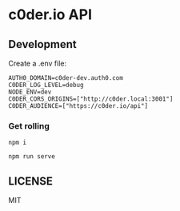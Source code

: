 # c0der.io API

## Development
Create a .env file:
```
AUTH0_DOMAIN=c0der-dev.auth0.com
C0DER_LOG_LEVEL=debug
NODE_ENV=dev
C0DER_CORS_ORIGINS=["http://c0der.local:3001"]
C0DER_AUDIENCE=["https://c0der.io/api"]
```

### Get rolling
```
npm i
```
```
npm run serve
```
## LICENSE
MIT
